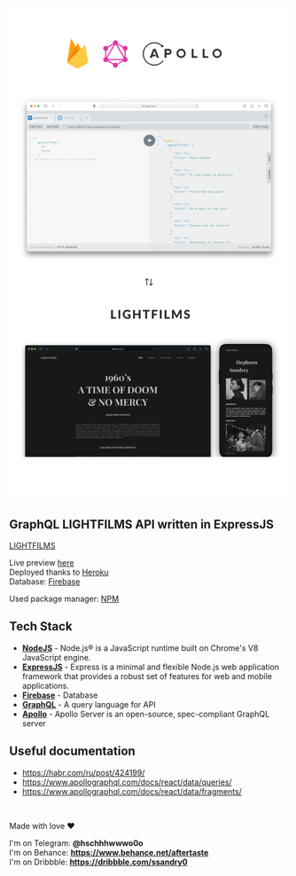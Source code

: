 ![API Presentation](md/g.jpg "API Presentation")

## GraphQL LIGHTFILMS API written in ExpressJS

[LIGHTFILMS]

Live preview [here] \
Deployed thanks to [Heroku] \
Database: [Firebase]

Used package manager: [NPM]

## Tech Stack

- **[NodeJS]** - Node.js® is a JavaScript runtime built on Chrome's V8 JavaScript engine.
- **[ExpressJS]** - Express is a minimal and flexible Node.js web application framework that provides a robust set of features for web and mobile applications.
- **[Firebase]** - Database
- **[GraphQL]** - A query language for API
- **[Apollo]** - Apollo Server is an open-source, spec-compliant GraphQL server

## Useful documentation

- https://habr.com/ru/post/424199/
- https://www.apollographql.com/docs/react/data/queries/
- https://www.apollographql.com/docs/react/data/fragments/

<br />

Made with love ❤️

I'm on Telegram: **@hschhhwwwo0o** \
I'm on Behance: **https://www.behance.net/aftertaste** \
I'm on Dribbble: **https://dribbble.com/ssandry0**

[expressjs]: https://expressjs.com/ru/
[nodejs]: https://github.com/ssandry/lightfilms
[graphql]: https://graphql.org/
[apollo]: https://www.apollographql.com/
[firebase]: https://firebase.google.com/docs/database?hl=nl
[lightfilms]: https://github.com/ssandry/lightfilms
[here]: https://lightfilms-api.herokuapp.com/graphql
[firebase]: https://firebase.google.com/
[heroku]: https://dashboard.heroku.com/
[nodejs]: https://dashboard.heroku.com/
[npm]: https://www.npmjs.com/
